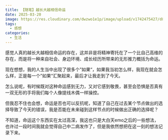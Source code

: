 ```yaml
---
title: 【随笔】越长大越相信命运
date: 2025-03-20
image: https://res.cloudinary.com/dwzwo1e1p/image/upload/v1742475427/d84642cdc3f7c88914537230543cdd5_aym0pf.jpg
tags:
  - 感想
categories:
  - 生活
---
```

感觉人真的越长大越相信命运的存在，这并非是将精神寄托在了一个比自己高维的存在，而是将一种来自社会、身边环境、成长经历所带来的无形推力概括为命运。

现在想想，我的人生当中出现了很多个”如果“，如果我当初怎么样，我现在就会怎么样，正是每一个”如果“汇聚起来，最后才让我走到了今天。

怎么说呢，有时候既对这种命运感到无力，又对它感到敬畏，甚至会恐惧是否真有一双无形的手将我们每个人像提线木偶一样操控。

但我忍不住也会想，命运是否也可以反抗呢，知道了自己在过去某个节点做出的选择导致了今天的错误，我是否能在未来碰到这样节点的时候做出正确的选择呢？

不知道，命运这个东西实在太过高深，我这也只是大白天emo之后的一些想法，也许过一段时间我就会觉得自己中二病发作了，但是我依然想把在这一刻的想法记录下来。
